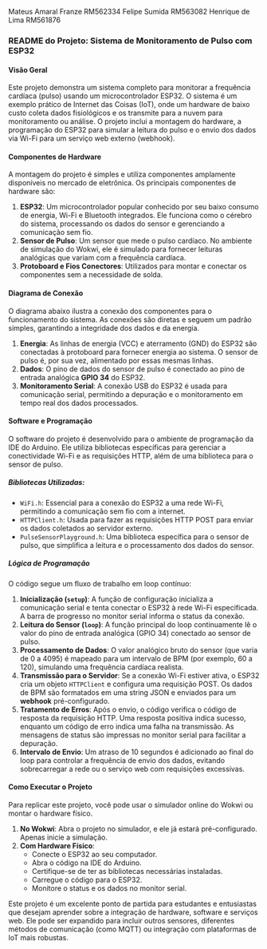 Mateus Amaral Franze RM562334
Felipe Sumida RM563082
Henrique de Lima RM561876





### README do Projeto: Sistema de Monitoramento de Pulso com ESP32

#### Visão Geral

Este projeto demonstra um sistema completo para monitorar a frequência cardíaca (pulso) usando um microcontrolador ESP32. O sistema é um exemplo prático de Internet das Coisas (IoT), onde um hardware de baixo custo coleta dados fisiológicos e os transmite para a nuvem para monitoramento ou análise. O projeto inclui a montagem do hardware, a programação do ESP32 para simular a leitura do pulso e o envio dos dados via Wi-Fi para um serviço web externo (webhook).

#### Componentes de Hardware

A montagem do projeto é simples e utiliza componentes amplamente disponíveis no mercado de eletrônica. Os principais componentes de hardware são:

1.  **ESP32**: Um microcontrolador popular conhecido por seu baixo consumo de energia, Wi-Fi e Bluetooth integrados. Ele funciona como o cérebro do sistema, processando os dados do sensor e gerenciando a comunicação sem fio.
2.  **Sensor de Pulso**: Um sensor que mede o pulso cardíaco. No ambiente de simulação do Wokwi, ele é simulado para fornecer leituras analógicas que variam com a frequência cardíaca.
3.  **Protoboard e Fios Conectores**: Utilizados para montar e conectar os componentes sem a necessidade de solda.

#### Diagrama de Conexão

O diagrama abaixo ilustra a conexão dos componentes para o funcionamento do sistema. As conexões são diretas e seguem um padrão simples, garantindo a integridade dos dados e da energia.

1.  **Energia**: As linhas de energia (VCC) e aterramento (GND) do ESP32 são conectadas à protoboard para fornecer energia ao sistema. O sensor de pulso é, por sua vez, alimentado por essas mesmas linhas.
2.  **Dados**: O pino de dados do sensor de pulso é conectado ao pino de entrada analógica **GPIO 34** do ESP32.
3.  **Monitoramento Serial**: A conexão USB do ESP32 é usada para comunicação serial, permitindo a depuração e o monitoramento em tempo real dos dados processados.

#### Software e Programação

O software do projeto é desenvolvido para o ambiente de programação da IDE do Arduino. Ele utiliza bibliotecas específicas para gerenciar a conectividade Wi-Fi e as requisições HTTP, além de uma biblioteca para o sensor de pulso.

##### Bibliotecas Utilizadas:

* `WiFi.h`: Essencial para a conexão do ESP32 a uma rede Wi-Fi, permitindo a comunicação sem fio com a internet.
* `HTTPClient.h`: Usada para fazer as requisições HTTP POST para enviar os dados coletados ao servidor externo.
* `PulseSensorPlayground.h`: Uma biblioteca específica para o sensor de pulso, que simplifica a leitura e o processamento dos dados do sensor.

##### Lógica de Programação

O código segue um fluxo de trabalho em loop contínuo:

1.  **Inicialização (`setup`)**: A função de configuração inicializa a comunicação serial e tenta conectar o ESP32 à rede Wi-Fi especificada. A barra de progresso no monitor serial informa o status da conexão.
2.  **Leitura do Sensor (`loop`)**: A função principal do loop continuamente lê o valor do pino de entrada analógica (GPIO 34) conectado ao sensor de pulso.
3.  **Processamento de Dados**: O valor analógico bruto do sensor (que varia de 0 a 4095) é mapeado para um intervalo de BPM (por exemplo, 60 a 120), simulando uma frequência cardíaca realista.
4.  **Transmissão para o Servidor**: Se a conexão Wi-Fi estiver ativa, o ESP32 cria um objeto `HTTPClient` e configura uma requisição POST. Os dados de BPM são formatados em uma string JSON e enviados para um **webhook** pré-configurado.
5.  **Tratamento de Erros**: Após o envio, o código verifica o código de resposta da requisição HTTP. Uma resposta positiva indica sucesso, enquanto um código de erro indica uma falha na transmissão. As mensagens de status são impressas no monitor serial para facilitar a depuração.
6.  **Intervalo de Envio**: Um atraso de 10 segundos é adicionado ao final do loop para controlar a frequência de envio dos dados, evitando sobrecarregar a rede ou o serviço web com requisições excessivas.

#### Como Executar o Projeto

Para replicar este projeto, você pode usar o simulador online do Wokwi ou montar o hardware físico.

1.  **No Wokwi**: Abra o projeto no simulador, e ele já estará pré-configurado. Apenas inicie a simulação.
2.  **Com Hardware Físico**:
    * Conecte o ESP32 ao seu computador.
    * Abra o código na IDE do Arduino.
    * Certifique-se de ter as bibliotecas necessárias instaladas.
    * Carregue o código para o ESP32.
    * Monitore o status e os dados no monitor serial.

Este projeto é um excelente ponto de partida para estudantes e entusiastas que desejam aprender sobre a integração de hardware, software e serviços web. Ele pode ser expandido para incluir outros sensores, diferentes métodos de comunicação (como MQTT) ou integração com plataformas de IoT mais robustas.
